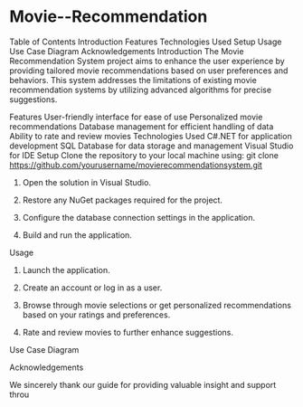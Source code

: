 # Movie--Recommendation
Table of Contents
Introduction
Features
Technologies Used
Setup
Usage
Use Case Diagram
Acknowledgements
Introduction
The Movie Recommendation System project aims to enhance the user experience by providing tailored movie recommendations based on user preferences and behaviors. This system addresses the limitations of existing movie recommendation systems by utilizing advanced algorithms for precise suggestions.

Features
User-friendly interface for ease of use
Personalized movie recommendations
Database management for efficient handling of data
Ability to rate and review movies
Technologies Used
C#.NET for application development
SQL Database for data storage and management
Visual Studio for IDE
Setup
Clone the repository to your local machine using:
git clone https://github.com/yourusername/movierecommendationsystem.git

1. Open the solution in Visual Studio.

2. Restore any NuGet packages required for the project.

3. Configure the database connection settings in the application.

4. Build and run the application.

Usage

1. Launch the application.

2. Create an account or log in as a user.

3. Browse through movie selections or get personalized recommendations based on your ratings and preferences.

4. Rate and review movies to further enhance suggestions.

Use Case Diagram

Acknowledgements

We sincerely thank our guide for providing valuable insight and support throu
